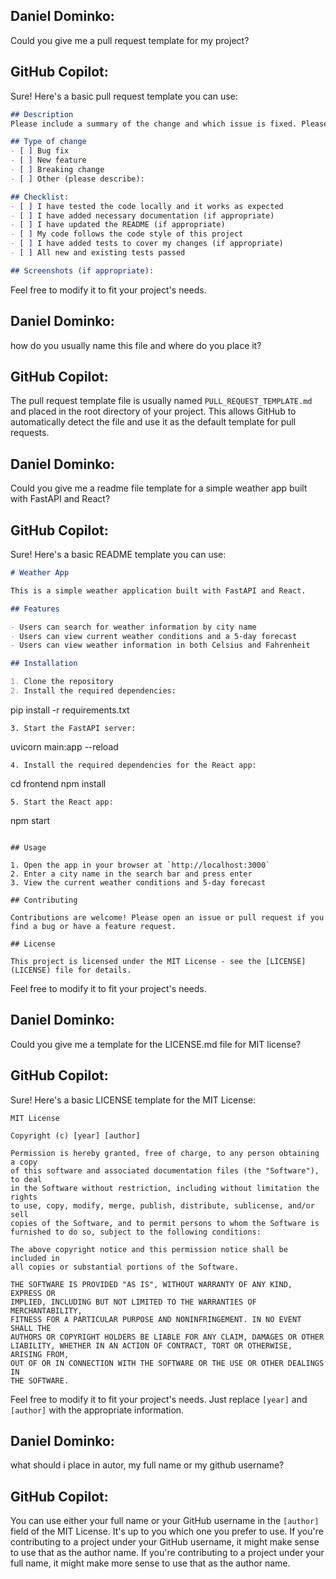 Daniel Dominko: 
---
Could you give me a pull request template for my project?

GitHub Copilot: 
---
Sure! Here's a basic pull request template you can use:

```markdown
## Description
Please include a summary of the change and which issue is fixed. Please also include relevant motivation and context.

## Type of change
- [ ] Bug fix
- [ ] New feature
- [ ] Breaking change
- [ ] Other (please describe):

## Checklist:
- [ ] I have tested the code locally and it works as expected
- [ ] I have added necessary documentation (if appropriate)
- [ ] I have updated the README (if appropriate)
- [ ] My code follows the code style of this project
- [ ] I have added tests to cover my changes (if appropriate)
- [ ] All new and existing tests passed

## Screenshots (if appropriate):
```

Feel free to modify it to fit your project's needs.

Daniel Dominko: 
---
how do you usually name this file and where do you place it?

GitHub Copilot: 
---
The pull request template file is usually named `PULL_REQUEST_TEMPLATE.md` and placed in the root directory of your project. This allows GitHub to automatically detect the file and use it as the default template for pull requests.

Daniel Dominko: 
---
Could you give me a readme file template for a simple weather app built with FastAPI and React?

GitHub Copilot: 
---
Sure! Here's a basic README template you can use:

```markdown
# Weather App

This is a simple weather application built with FastAPI and React.

## Features

- Users can search for weather information by city name
- Users can view current weather conditions and a 5-day forecast
- Users can view weather information in both Celsius and Fahrenheit

## Installation

1. Clone the repository
2. Install the required dependencies:
   ```
   pip install -r requirements.txt
   ```
3. Start the FastAPI server:
   ```
   uvicorn main:app --reload
   ```
4. Install the required dependencies for the React app:
   ```
   cd frontend
   npm install
   ```
5. Start the React app:
   ```
   npm start
   ```

## Usage

1. Open the app in your browser at `http://localhost:3000`
2. Enter a city name in the search bar and press enter
3. View the current weather conditions and 5-day forecast

## Contributing

Contributions are welcome! Please open an issue or pull request if you find a bug or have a feature request.

## License

This project is licensed under the MIT License - see the [LICENSE](LICENSE) file for details.
```

Feel free to modify it to fit your project's needs.

Daniel Dominko: 
---
Could you give me a template for the LICENSE.md file for MIT license?

GitHub Copilot: 
---
Sure! Here's a basic LICENSE template for the MIT License:

```
MIT License

Copyright (c) [year] [author]

Permission is hereby granted, free of charge, to any person obtaining a copy
of this software and associated documentation files (the "Software"), to deal
in the Software without restriction, including without limitation the rights
to use, copy, modify, merge, publish, distribute, sublicense, and/or sell
copies of the Software, and to permit persons to whom the Software is
furnished to do so, subject to the following conditions:

The above copyright notice and this permission notice shall be included in
all copies or substantial portions of the Software.

THE SOFTWARE IS PROVIDED "AS IS", WITHOUT WARRANTY OF ANY KIND, EXPRESS OR
IMPLIED, INCLUDING BUT NOT LIMITED TO THE WARRANTIES OF MERCHANTABILITY,
FITNESS FOR A PARTICULAR PURPOSE AND NONINFRINGEMENT. IN NO EVENT SHALL THE
AUTHORS OR COPYRIGHT HOLDERS BE LIABLE FOR ANY CLAIM, DAMAGES OR OTHER
LIABILITY, WHETHER IN AN ACTION OF CONTRACT, TORT OR OTHERWISE, ARISING FROM,
OUT OF OR IN CONNECTION WITH THE SOFTWARE OR THE USE OR OTHER DEALINGS IN
THE SOFTWARE.
```

Feel free to modify it to fit your project's needs. Just replace `[year]` and `[author]` with the appropriate information.

Daniel Dominko: 
---
what should i place in autor, my full name or my github username?

GitHub Copilot: 
---
You can use either your full name or your GitHub username in the `[author]` field of the MIT License. It's up to you which one you prefer to use. If you're contributing to a project under your GitHub username, it might make sense to use that as the author name. If you're contributing to a project under your full name, it might make more sense to use that as the author name.